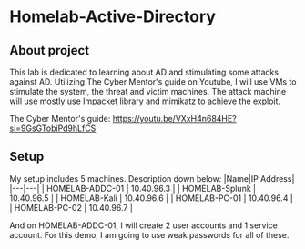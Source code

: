 # Homelab-Active-Directory
## About project
This lab is dedicated to learning about AD and stimulating some attacks against AD. Utilizing The Cyber Mentor's guide on Youtube, I will use VMs to stimulate the system, the threat and victim machines. The attack machine will use mostly use Impacket library and mimikatz to achieve the exploit.

The Cyber Mentor's guide: https://youtu.be/VXxH4n684HE?si=9GsGTobiPd9hLfCS

## Setup
My setup includes 5 machines. Description down below:
|Name|IP Address|
|---|---|
| HOMELAB-ADDC-01 | 10.40.96.3 |
| HOMELAB-Splunk | 10.40.96.5 |
| HOMELAB-Kali | 10.40.96.6 |
| HOMELAB-PC-01 | 10.40.96.4 |
| HOMELAB-PC-02 | 10.40.96.7 |

And on HOMELAB-ADDC-01, I will create 2 user accounts and 1 service account. For this demo, I am going to use weak passwords for all of these.
